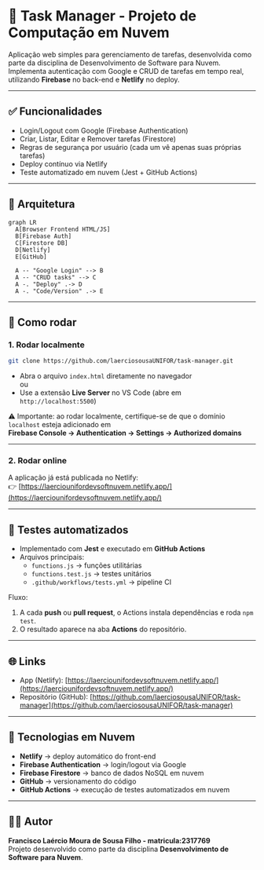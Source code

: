 # 📌 Task Manager - Projeto de Computação em Nuvem

Aplicação web simples para gerenciamento de tarefas, desenvolvida como parte da disciplina de Desenvolvimento de Software para Nuvem.  
Implementa autenticação com Google e CRUD de tarefas em tempo real, utilizando **Firebase** no back-end e **Netlify** no deploy.

---

## ✅ Funcionalidades
- Login/Logout com Google (Firebase Authentication)
- Criar, Listar, Editar e Remover tarefas (Firestore)
- Regras de segurança por usuário (cada um vê apenas suas próprias tarefas)
- Deploy contínuo via Netlify
- Teste automatizado em nuvem (Jest + GitHub Actions)

---

## 🧱 Arquitetura

```mermaid
graph LR
  A[Browser Frontend HTML/JS]
  B[Firebase Auth]
  C[Firestore DB]
  D[Netlify]
  E[GitHub]

  A -- "Google Login" --> B
  A -- "CRUD tasks" --> C
  A -. "Deploy" .-> D
  A -. "Code/Version" .-> E
```

---

## 🚀 Como rodar

### 1. Rodar localmente
```bash
git clone https://github.com/laerciosousaUNIFOR/task-manager.git
```

- Abra o arquivo `index.html` diretamente no navegador  
  ou  
- Use a extensão **Live Server** no VS Code (abre em `http://localhost:5500`)

⚠️ Importante: ao rodar localmente, certifique-se de que o domínio `localhost` esteja adicionado em  
**Firebase Console → Authentication → Settings → Authorized domains**

---

### 2. Rodar online
A aplicação já está publicada no Netlify:  
👉 [https://laerciounifordevsoftnuvem.netlify.app/](https://laerciounifordevsoftnuvem.netlify.app/)

---

## 🧪 Testes automatizados

- Implementado com **Jest** e executado em **GitHub Actions**
- Arquivos principais:
  - `functions.js` → funções utilitárias
  - `functions.test.js` → testes unitários
  - `.github/workflows/tests.yml` → pipeline CI

Fluxo:
1. A cada **push** ou **pull request**, o Actions instala dependências e roda `npm test`.
2. O resultado aparece na aba **Actions** do repositório.

---

## 🌐 Links
- App (Netlify): [https://laerciounifordevsoftnuvem.netlify.app/](https://laerciounifordevsoftnuvem.netlify.app/)  
- Repositório (GitHub): [https://github.com/laerciosousaUNIFOR/task-manager](https://github.com/laerciosousaUNIFOR/task-manager)

---

## 📖 Tecnologias em Nuvem
- **Netlify** → deploy automático do front-end
- **Firebase Authentication** → login/logout via Google
- **Firebase Firestore** → banco de dados NoSQL em nuvem
- **GitHub** → versionamento do código
- **GitHub Actions** → execução de testes automatizados em nuvem

---

## 👨‍💻 Autor
**Francisco Laércio Moura de Sousa Filho - matricula:2317769**  
Projeto desenvolvido como parte da disciplina **Desenvolvimento de Software para Nuvem**.
